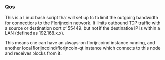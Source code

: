 ### Qos ###

This is a Linux bash script that will set up tc to limit the outgoing bandwidth for connections to the Florijncoin network. It limits outbound TCP traffic with a source or destination port of 55449, but not if the destination IP is within a LAN (defined as 192.168.x.x).

This means one can have an always-on florijncoind instance running, and another local florijncoind/florijncoin-qt instance which connects to this node and receives blocks from it.
